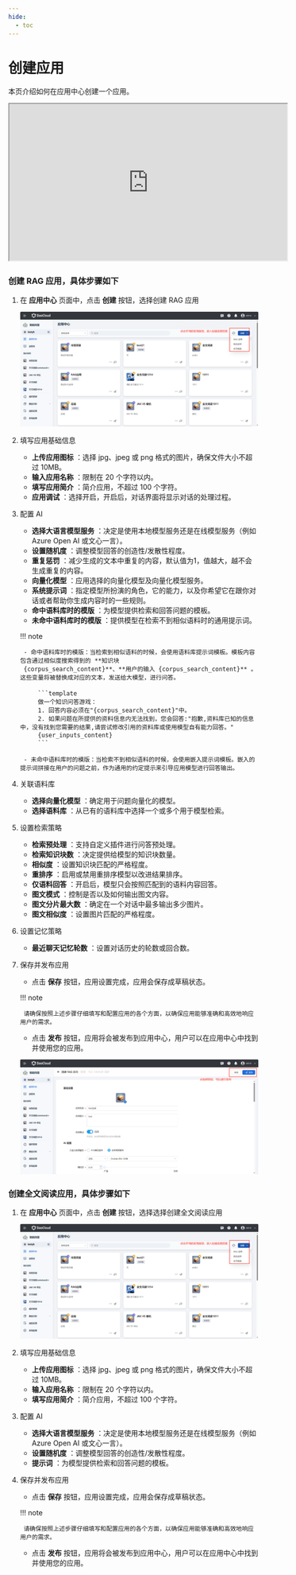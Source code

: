 ```yaml
---
hide:
  - toc
---
```


# 创建应用

本页介绍如何在应用中心创建一个应用。

<div class="video-container">
<iframe width="560" height="315" src="https://harbor-test2.cn-sh2.ufileos.com/drun/deploy-qa.mp4" title="部署应用教学" allow="accelerometer; autoplay; clipboard-write; encrypted-media; gyroscope; picture-in-picture; web-share" allowfullscreen></iframe>
</div>

### 创建 RAG 应用，具体步骤如下

1. 在 **应用中心** 页面中，点击 **创建** 按钮，选择创建 RAG 应用

    ![应用中心](../../images/app-center.jpg)

2. 填写应用基础信息

    - **上传应用图标** ：选择 jpg、jpeg 或 png 格式的图片，确保文件大小不超过 10MB。
    - **输入应用名称** ：限制在 20 个字符以内。
    - **填写应用简介** ：简介应用，不超过 100 个字符。
    - **应用调试** ：选择开启，开启后，对话界面将显示对话的处理过程。

3. 配置 AI

    - **选择大语言模型服务** ：决定是使用本地模型服务还是在线模型服务（例如 Azure Open AI 或文心一言）。
    - **设置随机度** ：调整模型回答的创造性/发散性程度。
    - **重复惩罚** ：减少生成的文本中重复的内容，默认值为1，值越大，越不会生成重复的内容。
    - **向量化模型** ：应用选择的向量化模型及向量化模型服务。
    - **系统提示词** ：指定模型所扮演的角色，它的能力，以及你希望它在跟你对话或者帮助你生成内容时的一些规则。
    - **命中语料库时的模版** ：为模型提供检索和回答问题的模板。
    - **未命中语料库时的模版** ：提供模型在检索不到相似语料时的通用提示词。
    
    !!! note

        - 命中语料库时的模版：当检索到相似语料的时候，会使用语料库提示词模板。模板内容包含通过相似度搜索得到的 **知识块
        {corpus_search_content}**、**用户的输入 {corpus_search_content}** 。这些变量将被替换成对应的文本，发送给大模型，进行问答。

            ```template
            做一个知识问答游戏：
            1. 回答内容必须在"{corpus_search_content}"中。
            2. 如果问题在所提供的资料信息内无法找到，您会回答:"抱歉,资料库已知的信息中，没有找到您需要的结果,请尝试修改引用的资料库或使用模型自有能力回答。"
            {user_inputs_content}
            ```

        - 未命中语料库时的模版：当检索不到相似语料的时候，会使用嵌入提示词模板。嵌入的提示词拼接在用户的问题之前，作为通用的约定提示来引导应用模型进行回答输出。

4. 关联语料库

    - **选择向量化模型** ：确定用于问题向量化的模型。
    - **选择语料库** ：从已有的语料库中选择一个或多个用于模型检索。

5. 设置检索策略
    - **检索预处理** ：支持自定义插件进行问答预处理。
    - **检索知识块数** ：决定提供给模型的知识块数量。
    - **相似度** ：设置知识块匹配的严格程度。
    - **重排序** ：启用或禁用重排序模型以改进结果排序。
    - **仅语料回答** ：开启后，模型只会按照匹配到的语料内容回答。
    - **图文模式** ：控制是否以及如何输出图文内容。
    - **图文分片最大数** ：确定在一个对话中最多输出多少图片。
    - **图文相似度** ：设置图片匹配的严格程度。

6. 设置记忆策略

    - **最近聊天记忆轮数** ：设置对话历史的轮数或回合数。

7. 保存并发布应用

    - 点击 **保存** 按钮，应用设置完成，应用会保存成草稿状态。
      
    !!! note

        请确保按照上述步骤仔细填写和配置应用的各个方面，以确保应用能够准确和高效地响应用户的需求。

    - 点击 **发布** 按钮，应用将会被发布到应用中心，用户可以在应用中心中找到并使用您的应用。

    ![发布应用](images/publish-app.jpg)

### 创建全文阅读应用，具体步骤如下

1. 在 **应用中心** 页面中，点击 **创建** 按钮，选择选择创建全文阅读应用

    ![应用中心](../../images/app-center.jpg)

2. 填写应用基础信息

    - **上传应用图标** ：选择 jpg、jpeg 或 png 格式的图片，确保文件大小不超过 10MB。
    - **输入应用名称** ：限制在 20 个字符以内。
    - **填写应用简介** ：简介应用，不超过 100 个字符。

3. 配置 AI

    - **选择大语言模型服务** ：决定是使用本地模型服务还是在线模型服务（例如 Azure Open AI 或文心一言）。
    - **设置随机度** ：调整模型回答的创造性/发散性程度。
    - **提示词** ：为模型提供检索和回答问题的模板。

4. 保存并发布应用

    - 点击 **保存** 按钮，应用设置完成，应用会保存成草稿状态。
      
    !!! note

        请确保按照上述步骤仔细填写和配置应用的各个方面，以确保应用能够准确和高效地响应用户的需求。

    - 点击 **发布** 按钮，应用将会被发布到应用中心，用户可以在应用中心中找到并使用您的应用。
